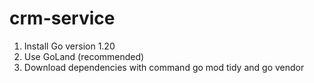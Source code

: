 # crm-service

1. Install Go version 1.20
2. Use GoLand (recommended)
3. Download dependencies with command go mod tidy and go vendor